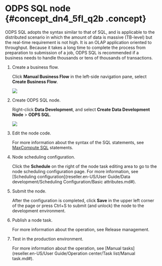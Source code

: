# ODPS SQL node {#concept_dn4_5fl_q2b .concept}

ODPS SQL adopts the syntax similar to that of SQL, and is applicable to the distributed scenario in which the amount of data is massive \(TB-level\) but the real-time requirement is not high. It is an OLAP application oriented to throughput. Because it takes a long time to complete the process from preparation to submission of a job, ODPS SQL is recommended if a business needs to handle thousands or tens of thousands of transactions.

1.  Create a business flow.

    Click **Manual Business Flow** in the left-side navigation pane, select **Create Business Flow**.

    ![](http://static-aliyun-doc.oss-cn-hangzhou.aliyuncs.com/assets/img/16319/15389922157961_en-US.png)

2.  Create ODPS SQL node.

    Right-click **Data Development**, and select **Create Data Development Node** \> **ODPS SQL**.

    ![](http://static-aliyun-doc.oss-cn-hangzhou.aliyuncs.com/assets/img/16321/15389922158022_en-US.png)

3.  Edit the node code.

    For more information about the syntax of the SQL statements, see [MaxCompute SQL](https://www.alibabacloud.com/help/doc-detail/27860.htm) statements.

4.  Node scheduling configuration.

    Click the **Schedule** on the right of the node task editing area to go to the node scheduling configuration page. For more information, see [Scheduling configuration](reseller.en-US/User Guide/Data development/Scheduling Configuration/Basic attributes.md#).

5.  Submit the node.

    After the configuration is completed, click **Save** in the upper left corner of the page or press Ctrl+S to submit \(and unlock\) the node to the development environment.

6.  Publish a node task.

    For more information about the operation, see Release management.

7.  Test in the production environment.

    For more information about the operation, see [Manual tasks](reseller.en-US/User Guide/Operation center/Task list/Manual task.md#).


